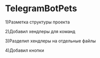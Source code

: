 # TelegramBotPets
1)Разметка структуры проекта

2)Добавил хендлеры для команд

3)Разделил хендлеры на отдельные файлы

4)Добавил кнопки
